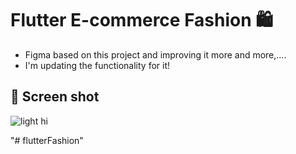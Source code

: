 # Flutter E-commerce Fashion 🛍
- Figma based on this project and improving it more and more,.... 
- I'm updating the functionality for it!

## 📸 Screen shot <br>

![light hi](https://user-images.githubusercontent.com/49479782/126194834-5f71c69a-310d-4c8d-9c08-e333ecc15a6f.png)

"# flutterFashion" 
